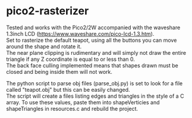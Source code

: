 # pico2-rasterizer
Tested and works with the Pico2/2W accompanied with the waveshare 1.3inch LCD (https://www.waveshare.com/pico-lcd-1.3.htm).<br>
Set to rasterize the default teapot, using all the buttons you can move around the shape and rotate it.<br>
The near plane clipping is rudimentary and will simply not draw the entire triangle if any Z coordinate is equal to or less than 0.<br>
The back face culling implemented means that shapes drawn must be closed and being inside them will not work.<br>

The python script to parse obj files (parse_obj.py) is set to look for a file called "teapot.obj" but this can be easily changed.<br>
The script will create a files listing edges and triangles in the style of a C array. To use these values, paste them into shapeVerticies and shapeTriangles in resources.c and rebuild the project.
